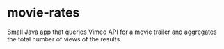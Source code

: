 # movie-rates
Small Java app that queries Vimeo API for a movie trailer and aggregates the total number of views of the results. 
